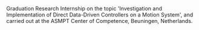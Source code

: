  Graduation Research Internship on the topic 'Investigation and Implementation of Direct Data-Driven Controllers on a Motion System', and carried out at the ASMPT Center of Competence, Beuningen, Netherlands.
